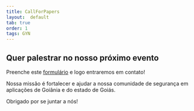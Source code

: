 ```yaml
---
title: CallForPapers
layout:  default
tab: true
order: 1
tags: GYN
---
```


## Quer palestrar no nosso próximo evento

Preenche este [formulário](https://forms.gle/YwByNWEwDB2NyoSQ9) e logo entraremos em contato!

<p></p>

Nossa missão é fortalecer e ajudar a nossa comunidade de segurança em aplicações de Goiânia e do estado de Goiás.

<p></p>

Obrigado por se juntar a nós!
